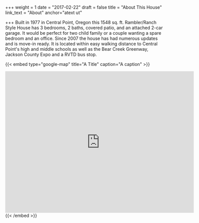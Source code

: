 +++
weight = 1
date = "2017-02-22"
draft = false
title = "About This House"
link_text = "About"
anchor="atext ut"

+++
Built in 1977 in Central Point, Oregon this 1548 sq. ft. Rambler/Ranch Style House has 3 bedrooms, 2 baths, covered patio, and an attached 2-car garage.  It would be perfect for two child family or a couple wanting a spare bedroom and an office.  Since 2007 the house has had numerous updates and is move-in ready.  It is located within easy walking distance to Central Point's high and middle schools as well as the Bear Creek Greenway, Jackson County Expo and a RVTD bus stop.

{{< embed type="google-map" title="A Title" caption="A caption" >}}
<iframe src="https://www.google.com/maps/embed?pb=!1m18!1m12!1m3!1d2946.84955578167!2d-122.92451728429863!3d42.38835127918494!2m3!1f0!2f0!3f0!3m2!1i1024!2i768!4f13.1!3m3!1m2!1s0x54cf7c44f081d5df%3A0x72a99d35e8998a87!2s4005+Rock+Way%2C+Central+Point%2C+OR+97502!5e0!3m2!1sen!2sus!4v1488952358943" width="600" height="450" frameborder="0" style="border:0" allowfullscreen></iframe>
{{< /embed >}}
